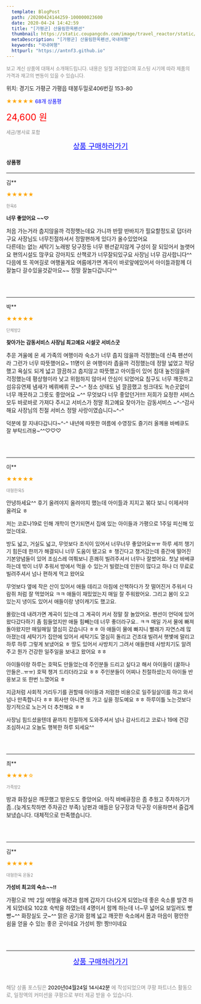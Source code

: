```yaml
---
  template: BlogPost
  path: /20200424144259-100000023600
  date: 2020-04-24 14:42:59
  title: "[가평군] 산울림한옥펜션"
  thumbnail: https://static.coupangcdn.com/image/travel_reactor/static/booking/image/pension/ddnayo/8baeeba8-a523-49cf-a8f4-a139cecc0c19.jpg
  metaDescription: "[가평군] 산울림한옥펜션,국내여행"
  keywords: "국내여행"
  httpurl: "https://antnf3.github.io"
---
```

  
<span style="color: #888;font-size:0.8rem">보고 계신 상품에 대해서 소개해드립니다.
내용은 일절 과장없으며 포스팅 시기에 따라 제품의 가격과 재고의 변동이 있을 수 있습니다.</span>
  
<span style="font-size: 0.9rem;">위치: 경기도 가평군 가평읍 태봉두밀로406번길 153-80</span>
  
<span style="color: orange;">★★★★★</span> <span style="color: blue;font-size: 0.85rem;">68개 상품평</span>
  
<span style="color: red;font-size: 1.5rem;">24,600 원</span>
  
<span style="color: #888;font-size:0.8rem">세금/봉사료 포함</span>





<p align="center"><a href="http://me2.do/GSkIRJzT" style="font-size: 1.2rem; color: blue;">상품 구매하러가기</a></p>

#### 상품평
  
---
  
김**
    
<span style="color: orange;">★★★★★</span>
    
<span style="color: #888;font-size:0.7rem">한옥6</span>
    
<span style="font-size:0.85rem">**너무 좋았어요 ~~♡**</span>
    
<span style="font-size: 0.9rem;">처음 가는거라  춥지않을까 걱정햇는데요
가니까  반팔 반바지가 필요할정도로  덥더라구요
사장님도  너무친절하셔서  정말편하게 있다가 올수있었어요  
다른데는 없는    세탁기 노래방 당구장등 너무 펜션같지않게 구성이 잘 되있어서 놀랫어요
편의시설도 많쿠요  강아지도  산책로가 너무잘되있구요
사장님   너무 감사합니다^^
다음에 또 꼭여길로 여행올게요 
여름에가면 계곡이 바로앞에있어서 아이들과함께
더잘놀다 갈수있을것같아요~~  정말 잘놀다갑니다^^</span>
    
<br>
<br>

---
  
박**
    
<span style="color: orange;">★★★★★</span>
    
<span style="color: #888;font-size:0.7rem">단체방2</span>
    
<span style="font-size:0.85rem">**찾아가는 감동서비스 사장님 최고예요  시설굿 서비스굿**</span>
    
<span style="font-size: 0.9rem;">추운 겨울에 온 세 가족의 여행이라  숙소가 너무 춥지 않을까 걱정했는데 신축 펜션이라 그런가 너무 따뜻했어요~
11명이 온 여행이라 좁을까 걱정했는데 정말 넓었고 적당했고
욕실도 되게 넓고 깔끔하고 춥지않고 따뜻했고 
아이들이 있어 침대 높진않을까 걱정했는데 평상형이라 낮고 위험하지 않아서 안심이 되었어요 침구도 너무 깨끗하고 섬유유연제 냄새가 베뤼베뤼 굿~^-^ 
청소 상태도 넘 깔끔했고 씽크대도 녹슨곳없이 너무 깨끗하고 그릇도 좋았어요 ~^^
무엇보다 너무 좋았던거!!!!
저희가 요청한 서비스 모두 바로바로 가져다 주시고 서비스가 정말 최고예요 찾아가는 감동서비스 ~^-^감사해요
사장님의 친절 서비스 정말 사랑이였습니다~^-^

덕분에 잘 지내다갑니다~^-^
내년에 따뜻한 여름에 수영장도 즐기러 올께용 바베큐도 잘 부탁드려용~^^♡♡♡</span>
    
<br>
<br>

---
  
이**
    
<span style="color: orange;">★★★★★</span>
    
<span style="color: #888;font-size:0.7rem">대형한옥5</span>
    

    
<span style="font-size: 0.9rem;">안녕하세요^^
후기 올려야지 올려야지 했는데 아이들과 지지고 볶다 보니 이제서야 올려요 ㅎ

저는 코로나19로 인해 개학이 연기되면서 집에 있는 아이들과 가평으로 1주일 피신해 있었는데요.

방도 넓고, 거실도 넓고, 무엇보다 조식이 있어서 너무너무 좋았어요ㅠㅠ
하루 세끼 챙기기 힘든데 한끼가 해결되니 너무 도움이 됐고요 ㅎ
챙긴다고 챙겨갔는데 중간에 떨어진 기본양념들이 있어 조심스레 여쭤보니 흔쾌히 빌려주셔서 너무나 잘썼어요.
첫날 바베큐하는데 밖이 너무 추워서 방에서 먹을 수 있는거 빌렸는데 인원이 많다고 하나 더 무료로 빌려주셔서 넘나 편하게 먹고 왔어요

무엇보다 옆에 작은 산이 있어서 애들 데리고 아침에 산책하다가 잣 떨어진거 주워서 다람쥐 처럼 잘 먹었어요 ㅋㅋ 애들이 재밌었는지 매일 잘 주워왔어요. 그리고 봄이 오고 있는지 냉이도 있어서 애들이랑 냉이캐기도 했고요.

몰랐는데 내려가면 계곡이 있는데 그 계곡이 커서 정말 잘 놀았어요. 펜션이 언덕에 있어 왔다갔다하기 좀 힘들었지만 애들 힘빼는데 너무 좋더라구요.. ㅋㅋ 매일 가서 물에 빠져 돌아왔지만 매일매일 열심히 갔습니다 ㅎㅎ
아 애들이 물에 빠지니 빨래가 자연스레 많아졌는데 세탁기가 집안에 있어서 세탁기도 열심히 돌리고 건조대 빌려서 햇볓에 말리고 하루 하루 그렇게 보냈어요 ㅎ 땅도 있어서 사방치기 그려서 애들한테 사방치기도 알려주고 뭔가 건강한 일주일을 보내고 왔어요 ㅎㅎ 

아이들이랑 하루는 호떡도 만들었는데 주인분들 드리고 싶다고 해서 아이들이 (꿀하나 안들은..ㅠㅠ) 호떡 챙겨 드리더라고요 ㅎㅎ 주인분들이 어찌나 친절하셨는지 아이들 반응보고 또 한번 느꼈어요 ㅎ

지금처럼 사회적 거리두기를 권할때 아이들과 저렴한 비용으로 일주일살이를 하고 와서 넘나 만족합니다 ㅎㅎ
회사만 아니면 또 가고 싶을 정도예요 ㅎㅎ 하루이틀 노는것보다 장기적으로 노는거 더 추천해요 ㅎㅎ

사장님 힘드셨을텐데 끝까지 친절하게 도와주셔서 넘나 감사드리고 코로나 19에 건강 조심하시고 오늘도 행복한 하루 되세요^^</span>
    
<br>
<br>

---
  
최**
    
<span style="color: orange;">★★★★☆</span>
    
<span style="color: #888;font-size:0.7rem">가족방2</span>
    

    
<span style="font-size: 0.9rem;">방과 화장실은 깨끗했고 방온도도 좋았어요. 아직 바베큐장은 좀 추웠고 주차하기가 좀..(늦게도착하면 주차공간 부족)
남편과 애들은 당구장과 탁구장 이용하면서 즐겁게 보냈습니다. 대체적으로 만족했습니다.</span>
    
<br>
<br>

---
  
김**
    
<span style="color: orange;">★★★★★</span>
    
<span style="color: #888;font-size:0.7rem">대형한옥 온돌2</span>
    
<span style="font-size:0.85rem">**가성비 최고의 숙소~~!!**</span>
    
<span style="font-size: 0.9rem;">가평으로 1박 2일 여행을 애견과 함께 갑자기 다녀오게 되었는데
좋은 숙소를 발견 하게 되었네요
102호 숙박을 하였는데 4명이서 함께 하는데 너~무 넓어요 
보일러도 빵빵~^^ 화장실도 굿~^^
맑은 공기와 함께  넓고 깨끗한 숙소에서
몸과 마음이 평안한 쉼을 얻을 수 있는 좋은 곳이네요
가성비 짱! 짱!!이네요</span>
    
<br>
<br>


  
---
  
<p align="center"><a href="http://me2.do/GSkIRJzT" style="font-size: 1.2rem; color: blue;">상품 구매하러가기</a></p>
  
<br>
  
<span style="font-size: 0.85rem; color: #888;">해당 상품 포스팅은 <span style="color: #000;"> 2020년04월24일 14시42분 </span> 에 작성되었으며 쿠팡 파트너스 활동으로, 일정액의 커미션을 쿠팡으로 부터 제공 받을 수 있습니다.</span>